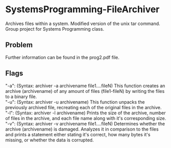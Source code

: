 # SystemsProgramming-FileArchiver
Archives files within a system. Modified version of the unix tar command. Group project for Systems Programming class.

## Problem
Further information can be found in the prog2.pdf file.

## Flags
"-a": (Syntax: archiver -a archivename file1....fileN) This function creates an archive (archivename) of any amount of files (file1-fileN) by writing the files to a binary file.   
"-u": (Syntax: archiver -u archivename) This function unpacks the previously archived file, recreating each of the original files in the archive.   
"-l": (Syntax: archiver -l archivename) Prints the size of the archive, number of files in the archive, and each file name along with it's corresponding size.   
"-v": (Syntax: archiver -v archivename file1....fileN) Determines whether the archive (archivename) is damaged. Analyzes it in comparison to the files and prints a statement either stating it's correct, how many bytes it's missing, or whether the data is corrupted.   
